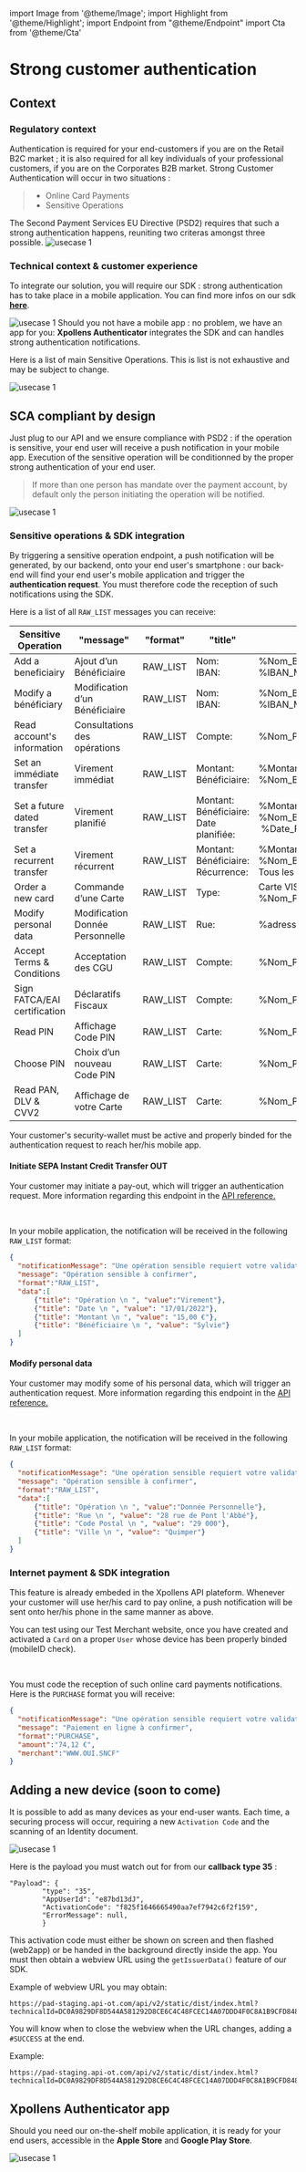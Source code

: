 import Image from '@theme/Image';
import Highlight from '@theme/Highlight';
import Endpoint from "@theme/Endpoint"
import Cta from '@theme/Cta'





# Strong customer authentication 


## Context

### Regulatory context

Authentication is required for your end-customers if you are on the Retail B2C market ; it is also required for all key individuals of your professional customers, if you are on the Corporates B2B market. Strong Customer Authentication will occur in two situations :  


> - Online Card Payments
> - Sensitive Operations

<Highlight>
The Second Payment Services EU Directive (PSD2) requires that such a strong authentication happens, reuniting two criteras amongst three possible.
</Highlight>

<Image src="docs/SCA-regulatory-context.png" alt="usecase 1"/>

### Technical context & customer experience

To integrate our solution, you will require our SDK : strong authentication has to take place in a mobile application. You can find more infos on our sdk **[here](./StrongAuthentication.pdf)**.

<Image src="docs/SCA-screens.png" alt="usecase 1"/>

<Highlight type="tip">
  Should you not have a mobile app : no problem, we have an app for you: <b className="term">Xpollens Authenticator</b> integrates the SDK and can handles strong authentication notifications.
</Highlight>

Here is a list of main Sensitive Operations. This is list is not exhaustive and may be subject to change.

<Image src="docs/SCA-sensitive-operations.png" alt="usecase 1"/>




## SCA compliant by design

Just plug to our API and we ensure compliance with PSD2 : if the operation is sensitive, your end user will receive a push notification in your mobile app. Execution of the sensitive operation will be conditionned by the proper strong authentication of your end user.

> If more than one person has mandate over the payment account, by default only the person initiating the operation will be notified.

<Image src="docs/SCA-flowchart-virement.png" alt="usecase 1"/>

### Sensitive operations & SDK integration

By triggering a sensitive operation endpoint, a push notification will be generated, by our backend, onto your end user's smartphone : our back-end will find your end user's mobile application and trigger the **authentication request**. You must therefore code the reception of such notifications using the SDK.

Here is a list of all ``` RAW_LIST ``` messages you can receive:

| Sensitive Operation          | "message"                       | "format"  | "title"                                          | "value"                                                                  |
| ---------------------------- | ------------------------------- | --------- | ------------------------------------------------ | ------------------------------------------------------------------------ |
| Add a beneficiairy           | Ajout d’un Bénéficiaire         | RAW\_LIST | Nom:<br />IBAN:                                  | %Nom\_Bénéficiaire<br />%IBAN\_Masqué\_Bénéficiaire                      |
| Modify a bénéficiary         | Modification d’un Bénéficiaire  | RAW\_LIST | Nom:<br />IBAN:                                  | %Nom\_Bénéficiaire<br />%IBAN\_Masqué\_Bénéficiaire                      |
| Read account's information   | Consultations des opérations    | RAW\_LIST | Compte:                                          | %Nom\_Partenaire                                                         |
| Set an immédiate transfer    | Virement immédiat               | RAW\_LIST | Montant:<br />Bénéficiaire:                      | %Montant %Devise<br />%Nom\_Bénéficiaire                                 |
| Set a future dated transfer  | Virement planifié               | RAW\_LIST | Montant:<br />Bénéficiaire:<br />Date planifiée: | %Montant %Devise<br />%Nom\_Bénéficiaire<br /> %Date\_Future             |
| Set a recurrent transfer     | Virement récurrent              | RAW\_LIST | Montant:<br />Bénéficiaire:<br />Récurrence:     | %Montant %Devise<br />%Nom\_Bénéficiaire<br />Tous les %Quantile du mois |
| Order a new card             | Commande d’une Carte            | RAW\_LIST | Type:                                            | Carte VISA %Type %Nom\_Partenaire                                        |
| Modify personal data         | Modification Donnée Personnelle | RAW\_LIST | Rue:                                             | %adresse                                                                 |
| Accept Terms & Conditions    | Acceptation des CGU             | RAW\_LIST | Compte:                                          | %Nom\_Partenaire                                                         |
| Sign FATCA/EAI certification | Déclaratifs Fiscaux             | RAW\_LIST | Compte:                                          | %Nom\_Partenaire                                                         |
| Read PIN                     | Affichage Code PIN              | RAW\_LIST | Carte:                                           | %Nom\_Partenaire                                                         |
| Choose PIN                   | Choix d’un nouveau Code PIN     | RAW\_LIST | Carte:                                           | %Nom\_Partenaire                                                         |
| Read PAN, DLV & CVV2         | Affichage de votre Carte        | RAW\_LIST | Carte:                                           | %Nom\_Partenaire                                                         |

<Highlight type="caution">
Your customer's security-wallet must be active and properly binded for the authentication request to reach her/his mobile app.
</Highlight>

#### Initiate SEPA Instant Credit Transfer OUT

Your customer may initiate a pay-out, which will trigger an authentication request.
More information regarding this endpoint in the [API reference.](/api/SCTINST)

<Endpoint apiUrl="/v2.0/Transfers.InstantPayment" path="/api/v2.0/users/{AppUserId}/sctinst" method="post"/>

<Cta
  context="doc"
  ui="button"
  link="/api/SCTINST#post-/api/v2.0/users/-AppUserId-/sctinst"
  label="Try it out"
/>
<br/>

In your mobile application, the notification will be received in the following ``` RAW_LIST ``` format:

```json
{
  "notificationMessage": "Une opération sensible requiert votre validation",
  "message": "Opération sensible à confirmer",
  "format":"RAW_LIST",
  "data":[
      {"title": "Opération \n ", "value":"Virement"},
      {"title": "Date \n ", "value": "17/01/2022"},
      {"title": "Montant \n ", "value": "15,00 €"},
      {"title": "Bénéficiaire \n ", "value": "Sylvie"}
  ]
}
```

#### Modify personal data

Your customer may modify some of his personal data, which will trigger an authentication request.
More information regarding this endpoint in the [API reference.](/api/Core)

<Endpoint apiUrl="/v2.0/user.usermanagment" path="/api/v2.0/users/{AppUserId}" method="put"/>

<Cta
  context="doc"
  ui="button"
  link="/api/Core#put-/api/v1.1/users/-userid-"
  label="Try it out"
/>
<br/>

In your mobile application, the notification will be received in the following ``` RAW_LIST ``` format:
```json
{
  "notificationMessage": "Une opération sensible requiert votre validation",
  "message": "Opération sensible à confirmer",
  "format":"RAW_LIST",
  "data":[
      {"title": "Opération \n ", "value":"Donnée Personnelle"},
      {"title": "Rue \n ", "value": "28 rue de Pont l'Abbé"},
      {"title": "Code Postal \n ", "value": "29 000"},
      {"title": "Ville \n ", "value": "Quimper"}
  ]
}
```

### Internet payment  & SDK integration

This feature is already embeded in the Xpollens API plateform. Whenever your customer will use her/his card to pay online, a push notification will be sent onto her/his phone in the same manner as above.

You can test using our Test Merchant website, once you have created and activated a ```Card``` on a proper ```User``` whose device has been properly binded (mobileID check).

<Cta
  context="doc"
  ui="button"
  link="https://ssl-liv-u6f-fo-acs-ve-nps.wlp-acs.com/acs-protocol-102-test-service/"
  label="Try it out"
/>
<br/>

You must code the reception of such online card payments notifications. Here is the ``` PURCHASE ``` format you will receive:
```json
{
  "notificationMessage": "Une opération sensible requiert votre validation",
  "message": "Paiement en ligne à confirmer",
  "format":"PURCHASE",
  "amount":"74,12 €",
  "merchant":"WWW.OUI.SNCF"
}
```

## Adding a new device (soon to come)

It is possible to add as many devices as your end-user wants. Each time, a securing process will occur, requiring a new ``` Activation Code ``` and the scanning of an Identity document.

<Image src="docs/SCA-new-qr-code.png" alt="usecase 1"/>

<br/>

Here is the payload you must watch out for from our **callback type 35** :

```
"Payload": {
        "type": "35",
        "AppUserId": "e87bd13dJ",
        "ActivationCode": "f825f1646665490aa7ef7942c6f2f159",
        "ErrorMessage": null,
        }
```

This activation code must either be shown on screen and then flashed (web2app) or be handed in the background directly inside the app. You must then obtain a webview URL using the ``` getIssuerData() ``` feature of our SDK.

Example of webview URL you may obtain:
```
https://pad-staging.api-ot.com/api/v2/static/dist/index.html?technicalId=DC0A9829DF8D544A581292D8CE6C4C48FCEC14A07DDD4F0C8A1B9CFD8487711CB7A49C47047521DF3C9967215B5D7937310E26743193A7D5431AB2DA9A27AFE4&token=J5Ti9Y9p
```

You will know when to close the webview when the URL changes, adding a ``` #SUCCESS ``` at the end.

Example:
```
https://pad-staging.api-ot.com/api/v2/static/dist/index.html?technicalId=DC0A9829DF8D544A581292D8CE6C4C48FCEC14A07DDD4F0C8A1B9CFD8487711CB7A49C47047521DF3C9967215B5D7937310E26743193A7D5431AB2DA9A27AFE4&token=J5Ti9Y9p#SUCCESS
```



## Xpollens Authenticator app

Should you need our on-the-shelf mobile application, it is ready for your end users, accessible in the **Apple Store** and **Google Play Store**.

<Image src="docs/SCA-xpollens-authenticator.png" alt="usecase 1"/>

<!-- iframe width="675" height="380" src="https://youtu.be/ovGkP9y40NY" -->
